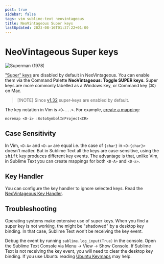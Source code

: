 ```yaml
---
post: true
sidebar: false
tags: vim sublime-text neovintageous
title: NeoVintageous Super keys
lastUpdated: 2023-08-16T01:37:22+01:00
---
```


# NeoVintageous Super keys

![Superman (1978)](/assets/images/superman.webp)

["Super" keys](https://en.wikipedia.org/wiki/Super_key_(keyboard_button)) are disabled by default in NeoVintageous. You can enable them via the Command Palette **NeoVintageous: Toggle SUPER keys**. Super keys are more commonly labelled as a Windows key, or Command key (⌘) on Mac.

> \[!NOTE\]
> Since [v1.32](/2023/08/12/neovintageous-1.32.0/) super-keys are enabled by default.

The key notation in Vim is `<D-...>`. For example, [create a mapping](/2023/05/16/neovintageous-mapping-sublime-text-commands/):

```vim
noremap <D-i> :GotoSymbolInProject<CR>
```

## Case Sensitivity

In Vim, `<D-A>` and `<D-a>` are equal i.e. the case of `{char}` in `<D-{char}>` doesn't matter. But in Sublime Text all the keys are case-sensitive, using the <kbd>shift</kbd> key produces different key events. The advantage is that, unlike Vim, in Sublime Text you can create mappings for both `<D-A>` and `<D-a>`.

## Key Handler

You can configure the key handler to ignore selected keys. Read the [NeoVintageous Key Handler](/2022/09/22/neovintageous-key-handler/).

## Troubleshooting

Operating systems make extensive use of super keys. When you find a super key is not working, the might be "shadowed" by a desktop key binding. In that case, Sublime Text won't be receiving the key event.

Debug the event by running `sublime.log_input(True)` in the console. Open the Sublime Text Console via Menu → View → Show Console. If Sublime Text is not receiving the key event, you will need to clear the desktop key binding. If you use Ubuntu reading [Ubuntu Keymaps](/2018/02/17/ubuntu-keymaps/) may help.
